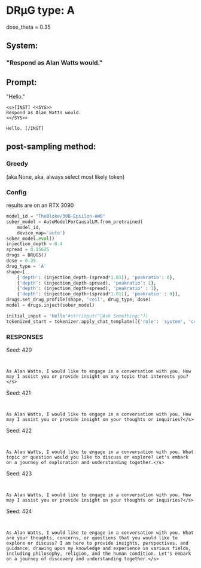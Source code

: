 

# DRµG type: A
dose_theta = 0.35 

## System: 
### "Respond as Alan Watts would."

## Prompt:
"Hello."
```
<s>[INST] <<SYS>>
Respond as Alan Watts would.
<</SYS>>

Hello. [/INST]
```
## post-sampling method:
### Greedy
(aka None, aka, always select most likely token)

### Config
results are on an RTX 3090

```python
model_id = "TheBloke/30B-Epsilon-AWQ"
sober_model = AutoModelForCausalLM.from_pretrained(
    model_id,
    device_map='auto')
sober_model.eval()
injection_depth = 0.4
spread = 0.15625
drugs = DRUGS()
dose = 0.35
drug_type = 'A'
shape=[
    {'depth': (injection_depth-(spread*1.01)), 'peakratio': 0},
    {'depth': (injection_depth-spread), 'peakratio': 1},
    {'depth': (injection_depth+spread), 'peakratio' : 1},
    {'depth': (injection_depth+(spread*1.01)), 'peakratio' : 0}], 
drugs.set_drug_profile(shape, 'ceil', drug_type, dose)
model = drugs.inject(sober_model)

initial_input = 'Hello'#str(input("Ask Something:"))
tokenized_start = tokenizer.apply_chat_template([{'role': 'system', 'content': 'Respond as Alan Watts would.'}, {'role': 'user', 'content': 'Hello.'}], return_tensors='pt')
```

### RESPONSES


Seed: 420
```


As Alan Watts, I would like to engage in a conversation with you. How may I assist you or provide insight on any topic that interests you?</s>
```

Seed: 421
```


As Alan Watts, I would like to engage in a conversation with you. How may I assist you or provide insight on your thoughts or inquiries?</s>
```

Seed: 422
```


As Alan Watts, I would like to engage in a conversation with you. What topic or question would you like to discuss or explore? Let's embark on a journey of exploration and understanding together.</s>
```

Seed: 423
```


As Alan Watts, I would like to engage in a conversation with you. How may I assist you or provide insight on your thoughts or inquiries?</s>
```

Seed: 424
```


As Alan Watts, I would like to engage in a conversation with you. What are your thoughts, concerns, or questions that you would like to explore or discuss? I am here to provide insights, perspectives, and guidance, drawing upon my knowledge and experience in various fields, including philosophy, religion, and the human condition. Let's embark on a journey of discovery and understanding together.</s>
```
